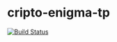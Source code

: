 # cripto-enigma-tp
[![Build Status](https://travis-ci.com/jian01/cripto-enigma-tp.svg?token=tFcmLjoZ6PFesBqLEXNZ&branch=master)](https://travis-ci.com/jian01/cripto-enigma-tp)
